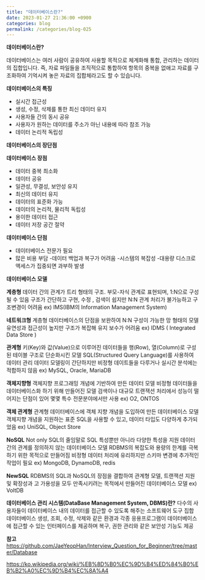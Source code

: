 ```yaml
---
title: "데이터베이스란?"
date: 2023-01-27 21:36:00 +0900
categories: blog
permalink: /categories/blog-025
---
```


**데이터베이스란?**

데이터베이스는 여러 사람이 공유하여 사용할 목적으로 체계화해 통합, 관리하는 데이터의 집합입니다.
즉, 자료 파일들을 조직적으로 통합하여 항목의 중복을 없애고 자료를 구조화하여 기억시켜 놓은 자료의 집합체라고도 할 수 있습니다.
 

**데이터베이스의 특징**
- 실시간 접근성
- 생성, 수정, 삭제를 통한 최신 데이터 유지
- 사용자들 간의 동시 공유
- 사용자가 원하는 데이터를 주소가 아닌 내용에 따라 참조 가능
- 데이터 논리적 독립성
 

**데이터베이스의 장단점**


**데이터베이스 장점**
- 데이터 중복 최소화
- 데이터 공유
- 일관성, 무결성, 보안성 유지
- 최신의 데이터 유지
- 데이터의 표준화 가능
- 데이터의 논리적, 물리적 독립성
- 용이한 데이터 접근
- 데이터 저장 공간 절약


**데이터베이스 단점**
- 데이터베이스 전문가 필요
- 많은 비용 부담
-데이터 백업과 복구가 어려움
-시스템의 복잡성
-대용량 디스크로 액세스가 집중되면 과부하 발생
 

**데이터베이스 모델**

**계층형**
데이터 간의 관계가 트리 형태의 구조. 부모-자식 관계로 표현되며, 1:N으로 구성될 수 있음
구조가 간단하고 구현, 수정 , 검색이 쉽지만 N:N 관계 처리가 불가능하고 구조변경이 어려움
ex) IMS(IBM의 Information Management System)


**네트워크형**
계층형 데이터베이스의 단점을 보완하여 N:N 구성이 가능한 망 형태의 모델
유연성과 접근성이 높지만 구조가 복잡해 유지 보수가 어려움
ex) IDMS ( Integrated Data Store ) 


**관계형**
키(Key)와 값(Value)으로 이루어진 데이터들을 행(Row), 열(Column)로 구성된 테이블 구조로 단순화시킨 모델
SQL(Structured Query Language)를 사용하여 데이터 관리
데이터 모델링이 간단하지만 비정형 데이트들을 다루거나 실시간 분석에는 적합하지 않음
ex) MySQL, Oracle, MariaDB


**객체지향형**
객체지향 프로그래밍 개념에 기반하여 만든 데이터 모델
비정형 데이터들을 데이터베이스화 하기 위해 만들어진 모델
검색이나 대규모 트랜잭션 처리에서 성능이 떨어지는 단점이 있어 몇몇 특수 전문분야에서만 사용
ex) O2, ONTOS


**객체 관계형**
관계형 데이터베이스에 객체 지향 개념을 도입하여 만든 데이터베이스 모델
객체지향 개념을 지원하는 표준 SQL을 사용할 수 있고, 데이터 타입도 다양하게 추가되었음
ex) UniSQL, Object Store


**NoSQL**
Not only SQL의 줄임말로 SQL 특성뿐만 아니라 다양한 특성을 지원
데이터 간의 관계를 정의하지 않는 데이터베이스 모델
RDBMS의 복잡도와 용량의 한계를 극복하기 위한 목적으로 만들어짐
비정형 데이터 처리에 유리하지만 스키마 변경에 추가적인 작업이 필요
ex) MongoDB, DynamoDB, redis

**NewSQL**
RDBMS의 SQL과 NoSQL의 장점을 결합하여 관계형 모델, 트랜잭션 지원 및 확장성과 고 가용성을 모두 만족시키려는 목적에서 만들어진 데이터베이스 모델
ex) VoltDB
 

**데이터베이스 관리 시스템(DataBase Management System, DBMS)란?**
다수의 사용자들이 데이터베이스 내의 데이터를 접근할 수 있도록 해주는 소프트웨어 도구 집합
데이터베이스 생성, 조회, 수정, 삭제와 같은 환경과 각종 응용프로그램이 데이터베이스에 접근할 수 있는 인터페이스를 제공하며 복구, 권한 관리와 같은 보안성 기능도 제공
 

**참고**
https://github.com/JaeYeopHan/Interview_Question_for_Beginner/tree/master/Database

https://ko.wikipedia.org/wiki/%EB%8D%B0%EC%9D%B4%ED%84%B0%EB%B2%A0%EC%9D%B4%EC%8A%A4